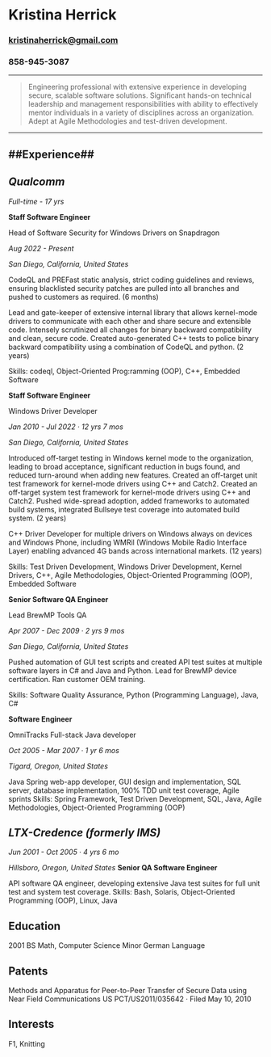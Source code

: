 # Kristina Herrick #
### kristinaherrick@gmail.com ###
### 858-945-3087 ###

----
> Engineering professional with extensive experience in developing secure, scalable software solutions. 
> Significant hands-on technical leadership and management responsibilities with ability to effectively 
> mentor individuals in a variety of disciplines across an organization. Adept at Agile Methodologies 
> and test-driven development.
----
##Experience##
----------
*Qualcomm*
----------
*Full-time - 17 yrs*

**Staff Software Engineer**

Head of Software Security for Windows Drivers on Snapdragon

*Aug 2022 - Present*

*San Diego, California, United States*

CodeQL and PREFast static analysis, strict coding guidelines and reviews, ensuring blacklisted security 
patches are pulled into all branches and pushed to customers as required. (6 months)

Lead and gate-keeper of extensive internal library that allows kernel-mode drivers to communicate 
with each other and share secure and extensible code. Intensely scrutinized all changes for binary 
backward compatibility and clean, secure code. Created auto-generated C++ tests to police binary 
backward compatibility using a combination of CodeQL and python. (2 years)

Skills: codeql, Object-Oriented Prog:ramming (OOP), C++, Embedded Software

**Staff Software Engineer**

Windows Driver Developer

*Jan 2010 - Jul 2022 · 12 yrs 7 mos*

*San Diego, California, United States*

Introduced off-target testing in Windows kernel mode to the organization, leading to broad acceptance, 
significant reduction in bugs found, and reduced turn-around when adding new features. Created an 
off-target unit test framework for kernel-mode drivers using C++ and Catch2. Created an off-target 
system test framework for kernel-mode drivers using C++ and Catch2. Pushed wide-spread adoption, added 
frameworks to automated build systems, integrated Bullseye test coverage into automated build system. (2 years)

C++ Driver Developer for multiple drivers on Windows always on devices and Windows Phone, including WMRil 
(Windows Mobile Radio Interface Layer) enabling advanced 4G bands across international markets. (12 years)

Skills: Test Driven Development, Windows Driver Development, Kernel Drivers, C++, Agile Methodologies, Object-Oriented Programming (OOP), Embedded Software

**Senior Software QA Engineer**

Lead BrewMP Tools QA

*Apr 2007 - Dec 2009 · 2 yrs 9 mos*

*San Diego, California, United States*

Pushed automation of GUI test scripts and created API test suites at multiple software layers in C# and 
Java and Python. Lead for BrewMP device certification. Ran customer OEM training.

Skills: Software Quality Assurance, Python (Programming Language), Java, C#

**Software Engineer**

OmniTracks Full-stack Java developer

*Oct 2005 - Mar 2007 · 1 yr 6 mos*

*Tigard, Oregon, United States*

Java Spring web-app developer, GUI design and implementation, SQL server, database implementation, 
100% TDD unit test coverage, Agile sprints
Skills: Spring Framework, Test Driven Development, SQL, Java, Agile Methodologies, Object-Oriented Programming (OOP)

*LTX-Credence (formerly IMS)*
---------------------------
*Jun 2001 - Oct 2005 · 4 yrs 6 mo*

*Hillsboro, Oregon, United States*
**Senior QA Software Engineer**

API software QA engineer, developing extensive Java test suites for full unit test and system test coverage.
Skills: Bash, Solaris, Object-Oriented Programming (OOP), Linux, Java


Education
----------
2001
 BS Math, Computer Science
 Minor German Language

Patents
-------
Methods and Apparatus for Peer-to-Peer Transfer of Secure Data using Near Field Communications
 US PCT/US2011/035642 · Filed May 10, 2010

Interests
---------
F1, Knitting
